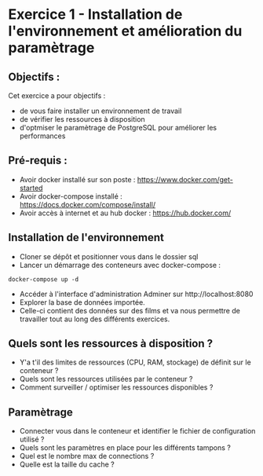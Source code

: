 # Exercice 1 - Installation de l'environnement et amélioration du paramètrage

## Objectifs :
Cet exercice a pour objectifs : 
* de vous faire installer un environnement de travail
* de vérifier les ressources à disposition
* d'optmiser le paramètrage de PostgreSQL pour améliorer les performances

## Pré-requis : 

* Avoir docker installé sur son poste : https://www.docker.com/get-started
* Avoir docker-compose installé : https://docs.docker.com/compose/install/ 
* Avoir accès à internet et au hub docker : https://hub.docker.com/ 

## Installation de l'environnement

* Cloner se dépôt et positionner vous dans le dossier sql
* Lancer un démarrage des conteneurs avec docker-compose :
```
docker-compose up -d
```
* Accéder à l'interface d'administration Adminer sur http://localhost:8080 
* Explorer la base de données importée. 
* Celle-ci contient des données sur des films et va nous permettre de travailler tout au long des différents exercices.

## Quels sont les ressources à disposition ?

* Y'a t'il des limites de ressources (CPU, RAM, stockage) de définit sur le conteneur ?
* Quels sont les ressources utilisées par le conteneur ? 
* Comment surveiller / optimiser les ressources disponibles ?

## Paramètrage 

* Connecter vous dans le conteneur et identifier le fichier de configuration utilisé ?
* Quels sont les paramètres en place pour les différents tampons ?
* Quel est le nombre max de connections ?
* Quelle est la taille du cache ?

